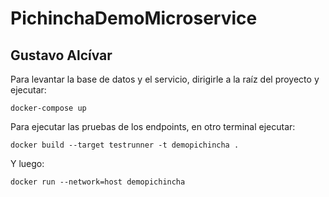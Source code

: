 # PichinchaDemoMicroservice
## Gustavo Alcívar

Para levantar la base de datos y el servicio, dirigirle a la raíz del proyecto y ejecutar:

<pre><code>docker-compose up
</code></pre>

Para ejecutar las pruebas de los endpoints, en otro terminal ejecutar:

<pre><code>docker build --target testrunner -t demopichincha .
</code></pre>

Y luego:

<pre><code>docker run --network=host demopichincha
</code></pre>